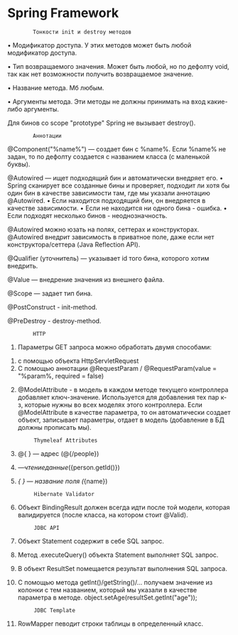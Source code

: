 # Spring Framework

			Тонкости init и destroy методов 
• Модификатор доступа.
У этих методов может быть любой модификатор доступа.

• Тип возвращаемого значения.
Может быть любой, но по дефолту void, так как нет возможности получить возвращаемое значение.

• Название метода.
Мб любым.

• Аргументы метода.
Эти методы не должны принимать на вход какие-либо аргументы.


Для бинов со scope "prototype" Spring не вызывает destroy(). 



			Аннотации
@Component("%name%") — создает бин с %name%. Если %name% не задан, то по дефолту создается с названием класса (с маленькой буквы).

@Autowired — ищет подходящий бин и автоматически внедряет его.
• Spring сканирует все созданные бины и проверяет, подходит ли хотя бы один бин в качестве зависимости там, где мы указали аннотацию @Autowired.
• Если находится подходящий бин, он внедряется в качестве зависимости.
• Если не находится ни одного бина - ошибка.
• Если подходят несколько бинов - неоднозначность.

@Autowired можно юзать на полях, сеттерах и конструкторах.
@Autowired внедрит зависимость в приватное поле, даже если нет конструктора/сеттера (Java Reflection API).

@Qualifier (уточнитель) — указывает id того бина, которого хотим внедрить.

@Value — внедрение значения из внешнего файла.

@Scope — задает тип бина.

@PostConstruct - init-method.

@PreDestroy - destroy-method.




			HTTP
1. Параметры GET запроса можно обработать двумя способами: 
1) с помощью объекта HttpServletRequest 
2) С помощью аннотации @RequestParam / @RequestParam(value = "%param%, required = false)

2. @ModelAttribute - в модель в каждом методе текущего контроллера добавляет ключ-значение. Используется для добавления тех пар к-з, которые нужны во всех моделях этого контроллера.
Если @ModelAttribute в качестве параметра, то он автоматически создает объект, записывает параметры, отдает в модель (добавление в БД должны прописать мы).

			Thymeleaf Attributes
1. @{ } — адрес (@{/people})
2. ${ } — чтение данные (${person.getId()})
3. *{ } — название поля (*{name})



			Hibernate Validator
1. Объект BindingResult должен всегда идти после той модели, которая валидируется (после класса, на котором стоит @Valid). 



			JDBC API
1. Объект Statement содержит в себе SQL запрос.
2. Метод .executeQuery() объекта Statement выполняет SQL запрос. 
3. В объект ResultSet помещается результат выполнения SQL запроса.
4. С помощью метода getInt()/getString()/... получаем значение из колонки с тем названием, который мы указали в качестве параметра в методе.
object.setAge(resultSet.getInt("age"));	



			JDBC Template
1. RowMapper певодит строки таблицы в определенный класс.